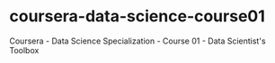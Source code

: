 # coursera-data-science-course01
Coursera - Data Science Specialization - Course 01 - Data Scientist's Toolbox
